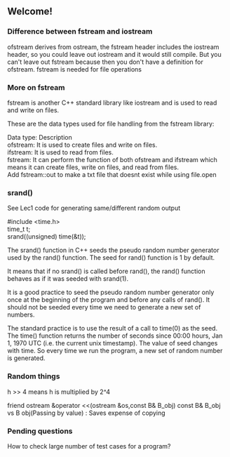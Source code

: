 ## Welcome!

### Difference between fstream and iostream
ofstream derives from ostream, the fstream header includes the iostream header, so you could leave out iostream and it would still compile. But you can't leave out fstream because then you don't have a definition for ofstream. fstream is needed for file operations

### More on fstream
fstream is another C++ standard library like iostream and is used to read and write on files.

These are the data types used for file handling from the fstream library:

Data type: 	Description</br>
ofstream: 	It is used to create files and write on files.</br>
ifstream: 	It is used to read from files.</br>
fstream: 	It can perform the function of both ofstream and ifstream which means it can create files, write on files, and read from files.</br>
Add fstream::out to make a txt file that doesnt exist while using file.open

### srand()

See Lec1 code for generating same/different random output

#include <time.h> </br>
time_t t;</br>
srand((unsigned) time(&t));

The srand() function in C++ seeds the pseudo random number generator used by the rand() function. The seed for rand() function is 1 by default.

It means that if no srand() is called before rand(), the rand() function behaves as if it was seeded with srand(1).

It is a good practice to seed the pseudo random number generator only once at the beginning of the program and before any calls of rand(). It should not be seeded every time we need to generate a new set of numbers.

The standard practice is to use the result of a call to time(0) as the seed. The time() function returns the number of seconds since 00:00 hours, Jan 1, 1970 UTC (i.e. the current unix timestamp). The value of seed changes with time. So every time we run the program, a new set of random number is generated.


### Random things
h >> 4 means h is multiplied by 2^4

friend ostream &operator <<(ostream &os,const B& B_obj)
const B& B_obj vs B obj(Passing by value) : Saves expense of copying


### Pending questions
How to check large number of test cases for a program?
